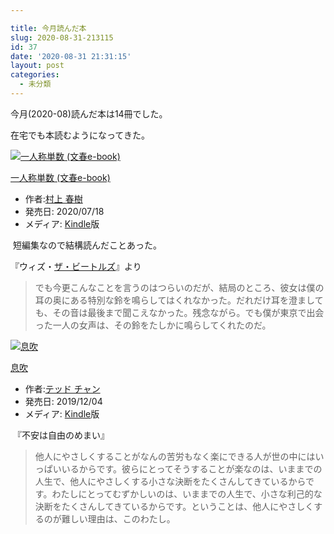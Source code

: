 ```yaml
---

title: 今月読んだ本
slug: 2020-08-31-213115
id: 37
date: '2020-08-31 21:31:15'
layout: post
categories:
  - 未分類
---
```


今月(2020-08)読んだ本は14冊でした。

在宅でも本読むようになってきた。



[![一人称単数 (文春e-book)](https://m.media-amazon.com/images/I/51LbDDk0dwL._SL300_.jpg "一人称単数 (文春e-book)")](https://www.amazon.co.jp/exec/obidos/ASIN/B089NDCT8P/peipeipe-22/)



[一人称単数 (文春e-book)](https://www.amazon.co.jp/exec/obidos/ASIN/B089NDCT8P/peipeipe-22/)

*   作者:[村上 春樹](http://d.hatena.ne.jp/keyword/%C2%BC%BE%E5%20%BD%D5%BC%F9)
*   発売日: 2020/07/18
*   メディア: [Kindle](http://d.hatena.ne.jp/keyword/Kindle)版







 短編集なので結構読んだことあった。

『ウィズ・[ザ・ビートルズ](http://d.hatena.ne.jp/keyword/%A5%B6%A1%A6%A5%D3%A1%BC%A5%C8%A5%EB%A5%BA)』より

> でも今更こんなことを言うのはつらいのだが、結局のところ、彼女は僕の耳の奥にある特別な鈴を鳴らしてはくれなかった。だれだけ耳を澄ましても、その音は最後まで聞こえなかった。残念ながら。でも僕が東京で出会った一人の女声は、その鈴をたしかに鳴らしてくれたのだ。



[![息吹](https://m.media-amazon.com/images/I/51kV4fmbdmL._SL300_.jpg "息吹")](https://www.amazon.co.jp/exec/obidos/ASIN/B0823T8D4K/peipeipe-22/)



[息吹](https://www.amazon.co.jp/exec/obidos/ASIN/B0823T8D4K/peipeipe-22/)

*   作者:[テッド チャン](http://d.hatena.ne.jp/keyword/%A5%C6%A5%C3%A5%C9%20%A5%C1%A5%E3%A5%F3)
*   発売日: 2019/12/04
*   メディア: [Kindle](http://d.hatena.ne.jp/keyword/Kindle)版







 『不安は自由のめまい』

> 他人にやさしくすることがなんの苦労もなく楽にできる人が世の中にはいっぱいいるからです。彼らにとってそうすることが楽なのは、いままでの人生で、他人にやさしくする小さな決断をたくさんしてきているからです。わたしにとってむずかしいのは、いままでの人生で、小さな利己的な決断をたくさんしてきているからです。ということは、他人にやさしくするのが難しい理由は、このわたし。